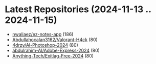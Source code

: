 # Latest Repositories (2024-11-13 .. 2024-11-15)

- [nwaliaez/ez-notes-app](https://github.com/nwaliaez/ez-notes-app) (186)
- [Abdullahocalan3162/Valorant-H4ck](https://github.com/Abdullahocalan3162/Valorant-H4ck) (80)
- [4drzy/Al-Photoshop-2024](https://github.com/4drzy/Al-Photoshop-2024) (80)
- [abdulrahim-AI/Adobe-Express-2024](https://github.com/abdulrahim-AI/Adobe-Express-2024) (80)
- [Anything-Tech/Exitlag-Free-2024](https://github.com/Anything-Tech/Exitlag-Free-2024) (80)
